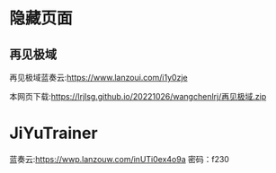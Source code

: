 # 隐藏页面
## 再见极域

再见极域蓝奏云:https://www.lanzoui.com/i1y0zje

本网页下载:https://lrjlsg.github.io/20221026/wangchenlrj/再见极域.zip

# JiYuTrainer

蓝奏云:https://wwp.lanzouw.com/inUTi0ex4o9a 密码：f230

